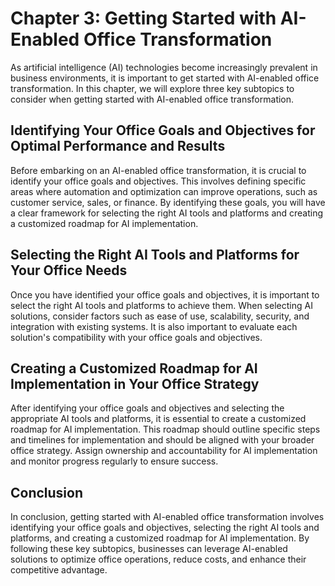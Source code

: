 Chapter 3: Getting Started with AI-Enabled Office Transformation
================================================================

As artificial intelligence (AI) technologies become increasingly prevalent in business environments, it is important to get started with AI-enabled office transformation. In this chapter, we will explore three key subtopics to consider when getting started with AI-enabled office transformation.

Identifying Your Office Goals and Objectives for Optimal Performance and Results
--------------------------------------------------------------------------------

Before embarking on an AI-enabled office transformation, it is crucial to identify your office goals and objectives. This involves defining specific areas where automation and optimization can improve operations, such as customer service, sales, or finance. By identifying these goals, you will have a clear framework for selecting the right AI tools and platforms and creating a customized roadmap for AI implementation.

Selecting the Right AI Tools and Platforms for Your Office Needs
----------------------------------------------------------------

Once you have identified your office goals and objectives, it is important to select the right AI tools and platforms to achieve them. When selecting AI solutions, consider factors such as ease of use, scalability, security, and integration with existing systems. It is also important to evaluate each solution's compatibility with your office goals and objectives.

Creating a Customized Roadmap for AI Implementation in Your Office Strategy
---------------------------------------------------------------------------

After identifying your office goals and objectives and selecting the appropriate AI tools and platforms, it is essential to create a customized roadmap for AI implementation. This roadmap should outline specific steps and timelines for implementation and should be aligned with your broader office strategy. Assign ownership and accountability for AI implementation and monitor progress regularly to ensure success.

Conclusion
----------

In conclusion, getting started with AI-enabled office transformation involves identifying your office goals and objectives, selecting the right AI tools and platforms, and creating a customized roadmap for AI implementation. By following these key subtopics, businesses can leverage AI-enabled solutions to optimize office operations, reduce costs, and enhance their competitive advantage.

